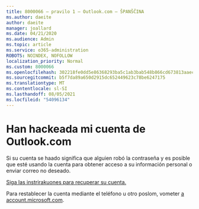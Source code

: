 ```yaml
---
title: 8000066 – pravilo 1 – Outlook.com – ŠPANŠČINA
ms.author: daeite
author: daeite
manager: joallard
ms.date: 04/21/2020
ms.audience: Admin
ms.topic: article
ms.service: o365-administration
ROBOTS: NOINDEX, NOFOLLOW
localization_priority: Normal
ms.custom: 8000066
ms.openlocfilehash: 302218fe0dd5e86368293ba5c1ab3bab548b866cd673813aaec3a881d4f94cf6
ms.sourcegitcommit: b5f7da89a650d2915dc652449623c78be6247175
ms.translationtype: MT
ms.contentlocale: sl-SI
ms.lasthandoff: 08/05/2021
ms.locfileid: "54096134"
---
```

# <a name="han-hackeada-mi-cuenta-de-outlookcom"></a>Han hackeada mi cuenta de Outlook.com

Si su cuenta se haado significa que alguien robó la contraseña y es posible que esté usando la cuenta para obtener acceso a su información personal o enviar correo no deseado.

[Siga las instrirakuones para recuperar su cuenta.](https://support.office.com/es-es/article/han-pirateado-mi-cuenta-de-outlook-com-35993ac5-ac2f-494e-aacb-5232dda453d8?ui=es-ES&rs=es-ES&ad=ES?wt.mc_id=Office_Outlook_com_Alchemy)

Para restablecer la cuenta mediante el teléfono u otro poslom, vometer [a account.microsoft.com](https://go.microsoft.com/fwlink/p/?linkid=836814).